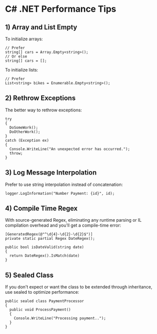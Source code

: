 # C# .NET Performance Tips

## 1) Array and List Empty
To initialize arrays:
```
// Prefer
string[] cars = Array.Empty<string>();
// Or else
string[] cars = [];
```
To initialize lists:
```
// Prefer
List<string> bikes = Enumerable.Empty<string>();
```

## 2) Rethrow Exceptions
The better way to rethrow exceptions:
```
try
{
  DoSomeWork();
  DoOtherWork();
}
catch (Exception ex)
{
  Console.WriteLine("An unexpected error has occurred.");
  throw;
}
```

## 3) Log Message Interpolation
Prefer to use string interpolation instead of concatenation:
```
logger.LogInformation("Number Payment: {id}", id);
```

## 4) Compile Time Regex
With source-generated Regex, eliminating any runtime parsing or IL compilation overhead and you'll get a compile-time error:
```
[GeneratedRegex(@"^\d{4}-\d{2}-\d{2}$")]
private static partial Regex DateRegex();

public bool isDateValid(string date)
{
  return DateRegex().IsMatch(date)
}
```

## 5) Sealed Class
If you don't expect or want the class to be extended through inheritance, use sealed to optimize performance:
```
public sealed class PaymentProcessor
{
  public void ProcessPayment()
  {
    Console.WriteLine("Processing payment..");
  }
}
```




